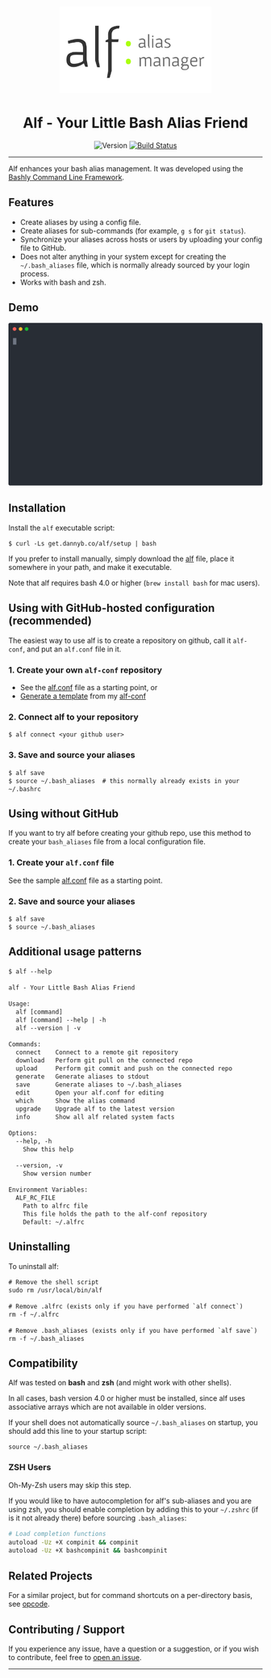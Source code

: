 <div align='center'>
<img src='alf-logo.svg' width=300>

# Alf - Your Little Bash Alias Friend

![Version](https://img.shields.io/badge/version-0.4.12-blue.svg)
[![Build Status](https://github.com/DannyBen/alf/workflows/Test/badge.svg)](https://github.com/DannyBen/alf/actions?query=workflow%3ATest)

</div>

---

Alf enhances your bash alias management. It was developed using the
[Bashly Command Line Framework][bashly].


## Features

- Create aliases by using a config file.
- Create aliases for sub-commands (for example, `g s` for `git status`).
- Synchronize your aliases across hosts or users by uploading your 
  config file to GitHub.
- Does not alter anything in your system except for creating the
  `~/.bash_aliases` file, which is normally already sourced by your login
  process.
- Works with bash and zsh.


## Demo

![Demo](/demo/cast.svg)


## Installation

Install the `alf` executable script:

    $ curl -Ls get.dannyb.co/alf/setup | bash

If you prefer to install manually, simply download the [alf](/alf) file,
place it somewhere in your path, and make it executable.

Note that alf requires bash 4.0 or higher (`brew install bash` for mac users).


## Using with GitHub-hosted configuration (recommended)

The easiest way to use alf is to create a repository on github, call it 
`alf-conf`, and put an `alf.conf` file in it.

### 1. Create your own `alf-conf` repository  

- See the [alf.conf](alf.conf) file as a starting point, or
- [Generate a template][template] from my [alf-conf][conf]

### 2. Connect alf to your repository

```shell
$ alf connect <your github user>
```

### 3. Save and source your aliases

```shell
$ alf save
$ source ~/.bash_aliases  # this normally already exists in your ~/.bashrc
```


## Using without GitHub

If you want to try alf before creating your github repo, use this method to
create your `bash_aliases` file from a local configuration file.

### 1. Create your `alf.conf` file

See the sample [alf.conf](alf.conf) file as a starting point.

### 2. Save and source your aliases

    $ alf save
    $ source ~/.bash_aliases


## Additional usage patterns

```
$ alf --help

alf - Your Little Bash Alias Friend

Usage:
  alf [command]
  alf [command] --help | -h
  alf --version | -v

Commands:
  connect    Connect to a remote git repository
  download   Perform git pull on the connected repo
  upload     Perform git commit and push on the connected repo
  generate   Generate aliases to stdout
  save       Generate aliases to ~/.bash_aliases
  edit       Open your alf.conf for editing
  which      Show the alias command
  upgrade    Upgrade alf to the latest version
  info       Show all alf related system facts

Options:
  --help, -h
    Show this help

  --version, -v
    Show version number

Environment Variables:
  ALF_RC_FILE
    Path to alfrc file
    This file holds the path to the alf-conf repository
    Default: ~/.alfrc
```


## Uninstalling

To uninstall alf:

```shell
# Remove the shell script
sudo rm /usr/local/bin/alf

# Remove .alfrc (exists only if you have performed `alf connect`)
rm -f ~/.alfrc

# Remove .bash_aliases (exists only if you have performed `alf save`)
rm -f ~/.bash_aliases
```


## Compatibility

Alf was tested on **bash** and **zsh** (and might work with other shells).

In all cases, bash version 4.0 or higher must be installed, since alf uses
associative arrays which are not available in older versions.

If your shell does not automatically source `~/.bash_aliases` on startup, you
should add this line to your startup script:

```shell
source ~/.bash_aliases
```

### ZSH Users

Oh-My-Zsh users may skip this step.

If you would like to have autocompletion for alf's sub-aliases and you are using
zsh, you should enable completion by adding this to your `~/.zshrc` (if is it not
already there) before sourcing `.bash_aliases`:

```bash
# Load completion functions
autoload -Uz +X compinit && compinit
autoload -Uz +X bashcompinit && bashcompinit
```


## Related Projects

For a similar project, but for command shortcuts on a per-directory basis, 
see [opcode][opcode].


## Contributing / Support

If you experience any issue, have a question or a suggestion, or if you wish
to contribute, feel free to [open an issue][issues].

---

[issues]: https://github.com/DannyBen/alf/issues
[conf]: https://github.com/DannyBen/alf-conf
[template]: https://github.com/DannyBen/alf-conf/generate
[opcode]: https://github.com/DannyBen/opcode
[bashly]: https://bashly.dannyb.co
